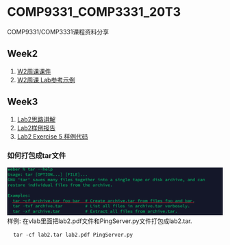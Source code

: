 # COMP9331_COMP3331_20T3
COMP9331/COMP3331课程资料分享

## Week2
1. [W2周课课件](https://github.com/lrlrlrlr/COMP9331_COMP3331_20T3/blob/master/%E5%85%A8%E5%AD%A6%E6%9C%9F%E8%A7%A3%E6%9E%90%E7%8F%ADw2.pdf)  
1. [W2周课 Lab参考示例](https://github.com/lrlrlrlr/COMP9331_COMP3331_20T3/blob/master/Labs/Lab1/w2_report.docx)

## Week3
1. [Lab2思路讲解](https://github.com/lrlrlrlr/COMP9331_COMP3331_20T3/blob/master/Labs/Lab2/Lab2%E6%80%9D%E8%B7%AF_%E5%BD%93%E5%A0%82%E8%AE%B2%E8%A7%A3.jpg)  
1. [Lab2样例报告](https://github.com/lrlrlrlr/COMP9331_COMP3331_20T3/blob/master/Labs/Lab2/Lab2.pdf)  
1. [Lab2 Exercise 5 样例代码](https://github.com/lrlrlrlr/COMP9331_COMP3331_20T3/blob/master/Labs/Lab2/PingClient%E6%A0%B7%E4%BE%8B.py)

### 如何打包成tar文件
![Tar用法](https://github.com/lrlrlrlr/COMP9331_COMP3331_20T3/blob/master/Labs/Lab2/tar%E7%94%A8%E6%B3%95.jpg)
样例: 在vlab里面把lab2.pdf文件和PingServer.py文件打包成lab2.tar.
```
  tar -cf lab2.tar lab2.pdf PingServer.py
```

